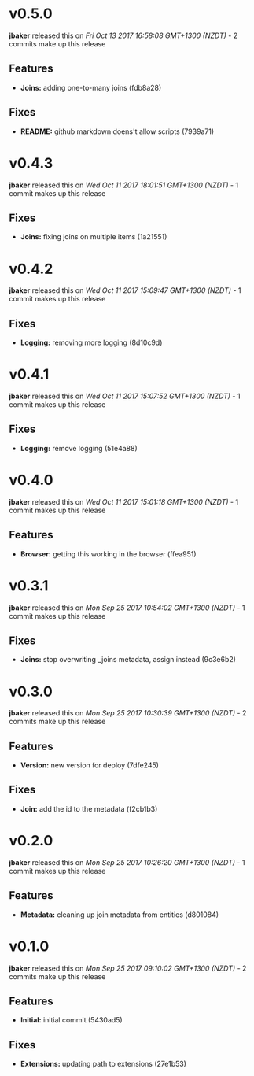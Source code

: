 
<!---
<div data-major="0" data-minor="5" data-patch="0" data-commit="fdb8a28" class="release-body commit">
-->

# v0.5.0
**jbaker** released this on *Fri Oct 13 2017 16:58:08 GMT+1300 (NZDT)* - 2 commits make up this release

## Features
* **Joins:** adding one-to-many joins (fdb8a28)


## Fixes
* **README:** github markdown doens't allow scripts (7939a71)



<!---
<div data-major="0" data-minor="4" data-patch="3" data-commit="1a21551" class="release-body commit">
-->

# v0.4.3
**jbaker** released this on *Wed Oct 11 2017 18:01:51 GMT+1300 (NZDT)* - 1 commit makes up this release

## Fixes
* **Joins:** fixing joins on multiple items (1a21551)



<!---
<div data-major="0" data-minor="4" data-patch="2" data-commit="8d10c9d" class="release-body commit">
-->

# v0.4.2
**jbaker** released this on *Wed Oct 11 2017 15:09:47 GMT+1300 (NZDT)* - 1 commit makes up this release

## Fixes
* **Logging:** removing more logging (8d10c9d)



<!---
<div data-major="0" data-minor="4" data-patch="1" data-commit="51e4a88" class="release-body commit">
-->

# v0.4.1
**jbaker** released this on *Wed Oct 11 2017 15:07:52 GMT+1300 (NZDT)* - 1 commit makes up this release

## Fixes
* **Logging:** remove logging (51e4a88)



<!---
<div data-major="0" data-minor="4" data-patch="0" data-commit="ffea951" class="release-body commit">
-->

# v0.4.0
**jbaker** released this on *Wed Oct 11 2017 15:01:18 GMT+1300 (NZDT)* - 1 commit makes up this release

## Features
* **Browser:** getting this working in the browser (ffea951)



<!---
<div data-major="0" data-minor="3" data-patch="1" data-commit="9c3e6b2" class="release-body commit">
-->

# v0.3.1
**jbaker** released this on *Mon Sep 25 2017 10:54:02 GMT+1300 (NZDT)* - 1 commit makes up this release

## Fixes
* **Joins:** stop overwriting _joins metadata, assign instead (9c3e6b2)



<!---
<div data-major="0" data-minor="3" data-patch="0" data-commit="f2cb1b3" class="release-body commit">
-->

# v0.3.0
**jbaker** released this on *Mon Sep 25 2017 10:30:39 GMT+1300 (NZDT)* - 2 commits make up this release

## Features
* **Version:** new version for deploy (7dfe245)


## Fixes
* **Join:** add the id to the metadata (f2cb1b3)



<!---
<div data-major="0" data-minor="2" data-patch="0" data-commit="d801084" class="release-body commit">
-->

# v0.2.0
**jbaker** released this on *Mon Sep 25 2017 10:26:20 GMT+1300 (NZDT)* - 1 commit makes up this release

## Features
* **Metadata:** cleaning up join metadata from entities (d801084)



<!---
<div data-major="0" data-minor="1" data-patch="0" data-commit="27e1b53" class="release-body commit">
-->

# v0.1.0
**jbaker** released this on *Mon Sep 25 2017 09:10:02 GMT+1300 (NZDT)* - 2 commits make up this release

## Features
* **Initial:** initial commit (5430ad5)


## Fixes
* **Extensions:** updating path to extensions (27e1b53)


